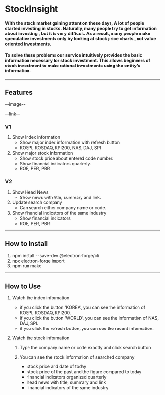 StockInsight
============
#### With the stock market gaining attention these days, A lot of people started investing in stocks. Naturally, many people try to get information about investing , but it is very difficult. As a result, many people make speculative investments only by looking at stock price charts , not value oriented investments.
#### To solve these problems our service intuitively provides the basic information necessary for stock investment. This allows beginners of stock investment to make rational investments using the entity's information.
- - -
## Features

--image--

--link--

### V1

1. Show Index information
    - Show major index information with refresh button
    - KOSPI, KOSDAQ, KPI200, NAS, DAJ, SPI
2. Show major stock information
    - Show stock price about entered code number.
    - Show financial indicators quarterly.
    - ROE, PER, PBR

### V2

1. Show Head News
    - Show news with title, summary and link.
2. Update search company
    - Can search either company name or code.
3. Show financial indicators of the same industry
    - Show financial indicators 
    - ROE, PER, PBR
- - -

## How to Install

1. npm install --save-dev @electron-forge/cli
2. npx electron-forge import
3. npm run make

- - - 

## How to Use

1. Watch the index information
    - if you click the button 'KOREA', you can see the information of KOSPI, KOSDAQ, KPI200.
    - if you click the button 'WORLD', you can see the information of NAS, DAJ, SPI.
    - if you click the refresh button, you can see the recent information.

2. Watch the stock information
        
    1. Type the company name or code exactly and click search button

    2. You can see the stock information of searched company
        - stock price and date of today
        - stock price of the past and the figure compared to today
        - financial indicators organized quarterly
        - head news with title, summary and link
        - financial indicators of the same industry
